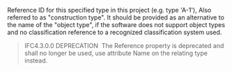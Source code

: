Reference ID for this specified type in this project (e.g. type 'A-1'), Also referred to as "construction type". It should be provided as an alternative to the name of the "object type", if the software does not support object types and no classification reference to a recognized classification system used.

> IFC4.3.0.0 DEPRECATION&nbsp;  The Reference property is deprecated and shall no longer be used, use attribute Name on the relating type instead.
